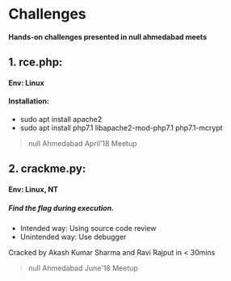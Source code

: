 Challenges
==============
#### Hands-on challenges presented in null ahmedabad meets
## 1. rce.php:
#### Env: Linux
#### Installation:

* sudo apt install apache2
* sudo apt install php7.1 libapache2-mod-php7.1 php7.1-mcrypt
> null Ahmedabad April'18 Meetup
## 2. crackme.py:
#### Env: Linux, NT

##### Find the flag during execution.
* Intended way: Using source code review
* Unintended way: Use debugger

Cracked by Akash Kumar Sharma and Ravi Rajput in < 30mins
> null Ahmedabad June'18 Meetup
